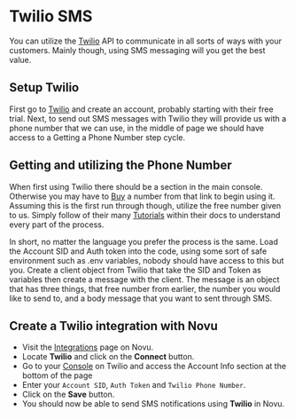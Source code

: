 # Twilio SMS

You can utilize the [Twilio](https://www.twilio.com/) API to communicate in all sorts of ways with your customers. Mainly though, using SMS messaging will you get the best value.

## Setup Twilio

First go to [Twilio](https://www.twilio.com/) and create an account, probably starting with their free trial. Next, to send out SMS messages with Twilio they will provide us with a phone number that we can use, in the middle of page we should have access to a Getting a Phone Number step cycle.

## Getting and utilizing the Phone Number

When first using Twilio there should be a section in the main console. Otherwise
you may have to [Buy](https://console.twilio.com/us1/develop/phone-numbers/manage/search?frameUrl=%2Fconsole%2Fphone-numbers%2Fsearch%3Fx-target-region%3Dus1&currentFrameUrl=%2Fconsole%2Fphone-numbers%2Fsearch%3FisoCountry%3DUS%26searchTerm%3D%26searchFilter%3Dleft%26searchType%3Dnumber%26x-target-region%3Dus1%26__override_layout__%3Dembed%26bifrost%3Dtrue) a number from that link to begin using it. Assuming this is the first run through though, utilize the free number given to us. Simply follow of their many [Tutorials](https://www.twilio.com/docs/usage/requests-to-twilio) within their docs to understand every part of the process.

In short, no matter the language you prefer the process is the same. Load the Account SID and Auth token into the code, using some sort of safe environment such as .env variables, nobody should have access to this but you. Create a client object from Twilio that take the SID and Token as variables then create a message with the client. The message is an object that has three things, that free number from earlier, the number you would like to send to, and a body message that you want to sent through SMS.

## Create a Twilio integration with Novu

- Visit the [Integrations](https://web.novu.co/integrations) page on Novu.
- Locate **Twilio** and click on the **Connect** button.
- Go to your [Console](https://console.twilio.com/) on Twilio and access the Account Info section at the bottom of the page
- Enter your `Account SID`, `Auth Token` and `Twilio Phone Number`.
- Click on the **Save** button.
- You should now be able to send SMS notifications using **Twilio** in Novu.
